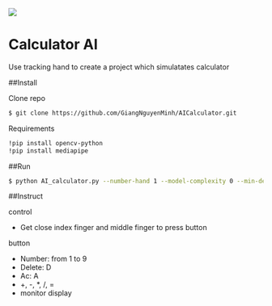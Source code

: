 ![](https://www.sterlinglawyers.com/wp-content/uploads/calculator.png)
# Calculator AI
Use tracking hand to create a project which simulatates calculator 


##Install


Clone repo
```bash
$ git clone https://github.com/GiangNguyenMinh/AICalculator.git
```
Requirements
```bash
!pip install opencv-python 
!pip install mediapipe
```


##Run 


```bash
$ python AI_calculator.py --number-hand 1 --model-complexity 0 --min-detect 0.5 --min-tracking 0.5
```


##Instruct


control
* Get close index finger and middle finger to press button


button
* Number: from 1 to 9
* Delete: D
* Ac: A
* +, -, *, /, =
* monitor display 





